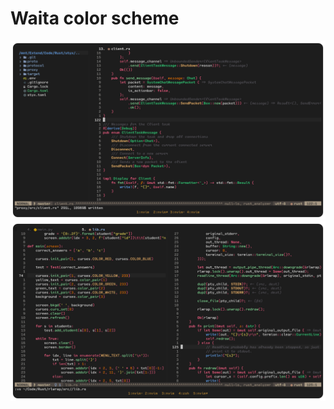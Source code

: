 # Waita color scheme

![Preview 1](https://github.com/fleap-dev/waita/blob/master/assets/preview1.png?raw=true)
![Preview 2](https://github.com/fleap-dev/waita/blob/master/assets/preview2.png?raw=true)

